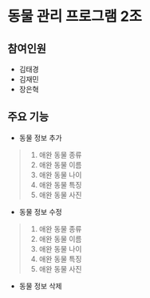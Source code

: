 # 동물 관리 프로그램 2조

## 참여인원

- 김태경
- 김재민
- 장은혁

## 주요 기능
- 동물 정보 추가
>1. 애완 동물 종류
>2. 애완 동물 이름
>3. 애완 동물 나이
>4. 애완 동물 특징
>5. 애완 동물 사진

- 동물 정보 수정
>1. 애완 동물 종류
>2. 애완 동물 이름
>3. 애완 동물 나이
>4. 애완 동물 특징
>5. 애완 동물 사진

- 동물 정보 삭제
